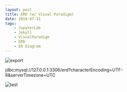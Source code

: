 ```yaml
---
layout: post  
title: ERD (w/ Visual Paradigm)  
date: 2019-07-31  
tags:  
    - JupyterLab  
    - Jekyll  
    - VisualParadigm
    - ERD  
    - ER Diagram  
---
```




![export](https://photos.google.com/album/AF1QipMmFtO6nrkTzg6l1cqu_IHdj-UvG2D1k1ZzY03G/photo/AF1QipMBVYkSv3KzD-CtfUyAsCaIXq4jC_9mAhYFdnTI)



jdbc:mysql://127.0.0.1:3306/erd?characterEncoding=UTF-8&serverTimezone=UTC

![test](https://drive.google.com/uc?id=1KRrjXRmUFV7GJeXyTQRuQ-MjTkIYMOva)
